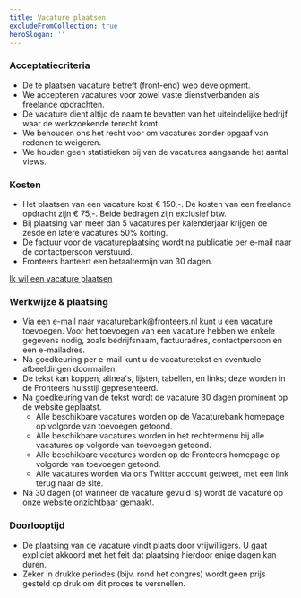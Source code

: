 ```yaml
---
title: Vacature plaatsen
excludeFromCollection: true
heroSlogan: ''
---
```


### Acceptatiecriteria

- De te plaatsen vacature betreft (front-end) web development.
- We accepteren vacatures voor zowel vaste dienstverbanden als freelance opdrachten.
- De vacature dient altijd de naam te bevatten van het uiteindelijke bedrijf waar de werkzoekende terecht komt.
- We behouden ons het recht voor om vacatures zonder opgaaf van redenen te weigeren.
- We houden geen statistieken bij van de vacatures aangaande het aantal views.

### Kosten

- Het plaatsen van een vacature kost € 150,-. De kosten van een freelance opdracht zijn € 75,-. Beide bedragen zijn exclusief btw.
- Bij plaatsing van meer dan 5 vacatures per kalenderjaar krijgen de zesde en latere vacatures 50% korting.
- De factuur voor de vacatureplaatsing wordt na publicatie per e-mail naar de contactpersoon verstuurd.
- Fronteers hanteert een betaaltermijn van 30 dagen.

<a href="mailto:vacaturebank@fronteers.nl?subject=Ik%20wil%20een%20vacature%20plaatsen&body=Bedankt%20voor%20je%20interesse%20in%20het%20plaatsen%20van%20een%20vacature!%20%0AVul%20onderstaande%20graag%20zo%20volledig%20mogelijk%20in.%20We%20nemen%20zo%20spoedig%20mogelijk%20contact%20met%20je%20op.%20Onze%20vereniging%20draait%20echter%20op%20vrijwilligers%2C%20houd%20er%20dus%20rekening%20mee%20dat%20een%20reactie%20niet%20altijd%20dezelfde%20dag%20komt%2C%20en%20het%20in%20drukke%20periodes%20zelfs%20een%20week%20kan%20duren.%0A%0AIk%20ga%20akkoord%20met%20de%20voorwaarden%3A%20ja%2Fnee%0A%0ANaam%20contactpersoon%3A%0AE-mailadres%20contactpersoon%3A%0ATelefoonnummer%3A%0ABedrijfsnaam%3A%0A%0AFactuuradres%3A%0A%0AE-mailadres%20voor%20de%20factuur%3A%0AUw%20kenmerk%20(optioneel%2C%20bijvoorbeeld%20een%20inkoopnummer)%3A%0ADienstverband%20of%20freelance%3F%20%0A%0AUw%20website%3A%0ATwitter-account%20bedrijf%20(optioneel)%3A%0ALinkedIn-account%20bedrijf%20(optioneel)%3A%0AMastodon-account%20bedrijf%20(optioneel)%3A%0A%0AEventuele%20opmerkingen%20of%20vragen%3A%0A" class="button button-parentheses">Ik wil een vacature plaatsen</a>

### Werkwijze & plaatsing

- Via een e-mail naar [vacaturebank@fronteers.nl](<mailto:vacaturebank@fronteers.nl?subject=Ik%20wil%20een%20vacature%20plaatsen&body=Bedankt%20voor%20je%20interesse%20in%20het%20plaatsen%20van%20een%20vacature!%20%0AVul%20onderstaande%20graag%20zo%20volledig%20mogelijk%20in.%20We%20nemen%20zo%20spoedig%20mogelijk%20contact%20met%20je%20op.%20Onze%20vereniging%20draait%20echter%20op%20vrijwilligers%2C%20houd%20er%20dus%20rekening%20mee%20dat%20een%20reactie%20niet%20altijd%20dezelfde%20dag%20komt%2C%20en%20het%20in%20drukke%20periodes%20zelfs%20een%20week%20kan%20duren.%0A%0AIk%20ga%20akkoord%20met%20de%20voorwaarden%3A%20ja%2Fnee%0A%0ANaam%20contactpersoon%3A%0AE-mailadres%20contactpersoon%3A%0ATelefoonnummer%3A%0ABedrijfsnaam%3A%0A%0AFactuuradres%3A%0A%0AE-mailadres%20voor%20de%20factuur%3A%0AUw%20kenmerk%20(optioneel%2C%20bijvoorbeeld%20een%20inkoopnummer)%3A%0ADienstverband%20of%20freelance%3F%20%0A%0AUw%20website%3A%0ATwitter-account%20bedrijf%20(optioneel)%3A%0ALinkedIn-account%20bedrijf%20(optioneel)%3A%0AMastodon-account%20bedrijf%20(optioneel)%3A%0A%0AEventuele%20opmerkingen%20of%20vragen%3A%0A>) kunt u een vacature toevoegen. Voor het toevoegen van een vacature hebben we enkele gegevens nodig, zoals bedrijfsnaam, factuuradres, contactpersoon en een e-mailadres.
- Na goedkeuring per e-mail kunt u de vacaturetekst en eventuele afbeeldingen doormailen.
- De tekst kan koppen, alinea's, lijsten, tabellen, en links; deze worden in de Fronteers huisstijl gepresenteerd.
- Na goedkeuring van de tekst wordt de vacature 30 dagen prominent op de website geplaatst.
  - Alle beschikbare vacatures worden op de Vacaturebank homepage op volgorde van toevoegen getoond.
  - Alle beschikbare vacatures worden in het rechtermenu bij alle vacatures op volgorde van toevoegen getoond.
  - Alle beschikbare vacatures worden op de Fronteers homepage op volgorde van toevoegen getoond.
  - Alle vacatures worden via ons Twitter account getweet, met een link terug naar de site.
- Na 30 dagen (of wanneer de vacature gevuld is) wordt de vacature op onze website onzichtbaar gemaakt.

### Doorlooptijd

- De plaatsing van de vacature vindt plaats door vrijwilligers. U gaat expliciet akkoord met het feit dat plaatsing hierdoor enige dagen kan duren.
- Zeker in drukke periodes (bijv. rond het congres) wordt geen prijs gesteld op druk om dit proces te versnellen.
